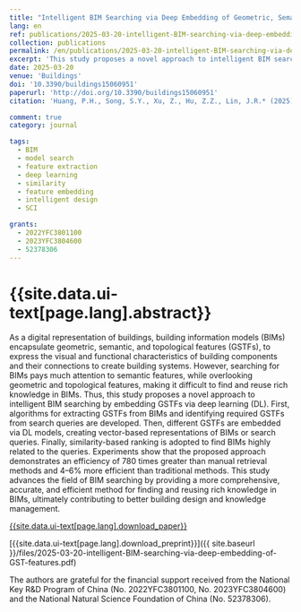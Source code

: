 ```yaml
---
title: "Intelligent BIM Searching via Deep Embedding of Geometric, Semantic, and Topological Features"
lang: en
ref: publications/2025-03-20-intelligent-BIM-searching-via-deep-embedding-of-GST-features
collection: publications
permalink: /en/publications/2025-03-20-intelligent-BIM-searching-via-deep-embedding-of-GST-features
excerpt: 'This study proposes a novel approach to intelligent BIM searching by embedding GSTFs via deep learning (DL), which demonstrates an efficiency of 780 times greater than manual retrieval methods and 4–6% more efficient than traditional methods'
date: 2025-03-20
venue: 'Buildings'
doi: '10.3390/buildings15060951'
paperurl: 'http://doi.org/10.3390/buildings15060951'
citation: 'Huang, P.H., Song, S.Y., Xu, Z., Hu, Z.Z., Lin, J.R.* (2025). Intelligent BIM Searching via Deep Embedding of Geometric, Semantic, and Topological Features. <i>Buildings</i>, 15(6), 951. doi: 10.3390/buildings15060951'

comment: true
category: journal

tags: 
  - BIM
  - model search
  - feature extraction
  - deep learning
  - similarity
  - feature embedding
  - intelligent design
  - SCI

grants:
  - 2022YFC3801100
  - 2023YFC3804600
  - 52378306
---
```


{{site.data.ui-text[page.lang].abstract}}
====

As a digital representation of buildings, building information models (BIMs) encapsulate geometric, semantic, and topological features (GSTFs), to express the visual and functional characteristics of building components and their connections to create building systems. However, searching for BIMs pays much attention to semantic features, while overlooking geometric and topological features, making it difficult to find and reuse rich knowledge in BIMs. Thus, this study proposes a novel approach to intelligent BIM searching by embedding GSTFs via deep learning (DL). First, algorithms for extracting GSTFs from BIMs and identifying required GSTFs from search queries are developed. Then, different GSTFs are embedded via DL models, creating vector-based representations of BIMs or search queries. Finally, similarity-based ranking is adopted to find BIMs highly related to the queries. Experiments show that the proposed approach demonstrates an efficiency of 780 times greater than manual retrieval methods and 4–6% more efficient than traditional methods. This study advances the field of BIM searching by providing a more comprehensive, accurate, and efficient method for finding and reusing rich knowledge in BIMs, ultimately contributing to better building design and knowledge management.

[{{site.data.ui-text[page.lang].download_paper}}]({{page.paperurl}})

[{{site.data.ui-text[page.lang].download_preprint}}]({{ site.baseurl }}/files/2025-03-20-intelligent-BIM-searching-via-deep-embedding-of-GST-features.pdf)

The authors are grateful for the financial support received from the National Key R&D Program of China (No. 2022YFC3801100, No. 2023YFC3804600) and the National Natural Science Foundation of China (No. 52378306).